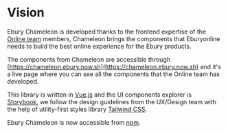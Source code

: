 # Vision

Ebury Chameleon is developed thanks to the frontend expertise of the [Online team](https://fxsolutions.atlassian.net/wiki/spaces/TEAM/pages/119543461/ONL) members, Chameleon brings the components that Eburyonline needs to build the best online experience for the Ebury products.

The components from Chameleon are accessible through [https://chameleon.ebury.now.sh](https://chameleon.ebury.now.sh) and it's a live page where you can see all the components that the Online team has developed.

This library is written in [Vue.js](https://vuejs.org/) and the UI components explorer is [Storybook](https://storybook.js.org), we follow the design guidelines from the UX/Design team with the help of utility-first styles library [Tailwind CSS](http://tailwindcss.com).

Ebury Chameleon is now accessible from [npm](https://www.npmjs.com/package/@ebury/chameleon-components).
